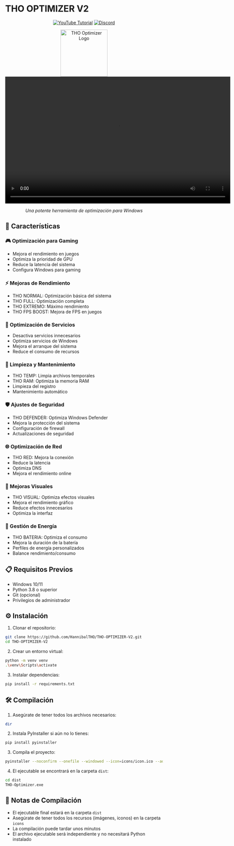 # THO OPTIMIZER V2

<div align="center">

[![YouTube Tutorial](https://img.shields.io/badge/YouTube-Tutorial-red?style=for-the-badge&logo=youtube)](https://www.youtube.com/@TODO-HACK-OFFICIAL)
[![Discord](https://img.shields.io/badge/Discord-Unete-7289DA?style=for-the-badge&logo=discord)](https://discord.gg/4svwzsy3UP)

<img src="icons/1.ico" width="150" height="150" alt="THO Optimizer Logo">

<video width="720" height="405" controls>
    <source src="./vdo/v.mp4" type="video/mp4">
    Tu navegador no soporta la etiqueta de video.
</video>

*Una potente herramienta de optimización para Windows*

</div>

## 🚀 Características

### 🎮 Optimización para Gaming
- Mejora el rendimiento en juegos
- Optimiza la prioridad de GPU
- Reduce la latencia del sistema
- Configura Windows para gaming

### ⚡ Mejoras de Rendimiento
- THO NORMAL: Optimización básica del sistema
- THO FULL: Optimización completa
- THO EXTREMO: Máximo rendimiento
- THO FPS BOOST: Mejora de FPS en juegos

### 🔧 Optimización de Servicios
- Desactiva servicios innecesarios
- Optimiza servicios de Windows
- Mejora el arranque del sistema
- Reduce el consumo de recursos

### 💾 Limpieza y Mantenimiento
- THO TEMP: Limpia archivos temporales
- THO RAM: Optimiza la memoria RAM
- Limpieza del registro
- Mantenimiento automático

### 🛡️ Ajustes de Seguridad
- THO DEFENDER: Optimiza Windows Defender
- Mejora la protección del sistema
- Configuración de firewall
- Actualizaciones de seguridad

### 🌐 Optimización de Red
- THO RED: Mejora la conexión
- Reduce la latencia
- Optimiza DNS
- Mejora el rendimiento online

### 🎨 Mejoras Visuales
- THO VISUAL: Optimiza efectos visuales
- Mejora el rendimiento gráfico
- Reduce efectos innecesarios
- Optimiza la interfaz

### 🔋 Gestión de Energía
- THO BATERIA: Optimiza el consumo
- Mejora la duración de la batería
- Perfiles de energía personalizados
- Balance rendimiento/consumo

## 📋 Requisitos Previos

- Windows 10/11
- Python 3.8 o superior
- Git (opcional)
- Privilegios de administrador

## ⚙️ Instalación

1. Clonar el repositorio:
```bash
git clone https://github.com/HannibalTHO/THO-OPTIMIZER-V2.git
cd THO-OPTIMIZER-V2
```

2. Crear un entorno virtual:
```bash
python -m venv venv
.\venv\Scripts\activate
```

3. Instalar dependencias:
```bash
pip install -r requirements.txt
```

## 🛠️ Compilación

1. Asegúrate de tener todos los archivos necesarios:
```bash
dir
```

2. Instala PyInstaller si aún no lo tienes:
```bash
pip install pyinstaller
```

3. Compila el proyecto:
```bash
pyinstaller --noconfirm --onefile --windowed --icon=icons/icon.ico --add-data "icons;icons/" --name "THO-Optimizer" main.py
```

4. El ejecutable se encontrará en la carpeta `dist`:
```bash
cd dist
THO-Optimizer.exe
```

## 📝 Notas de Compilación

- El ejecutable final estará en la carpeta `dist`
- Asegúrate de tener todos los recursos (imágenes, iconos) en la carpeta `icons`
- La compilación puede tardar unos minutos
- El archivo ejecutable será independiente y no necesitará Python instalado
